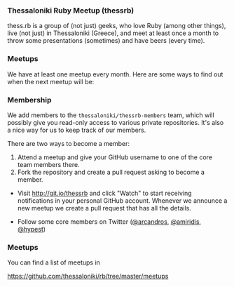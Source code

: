 ### Thessaloniki Ruby Meetup (thessrb)

thess.rb is a group of (not just) geeks, who love Ruby (among other things),
live (not just) in Thessaloniki (Greece), and meet at least once a month to
throw some presentations (sometimes) and have beers (every time).

### Meetups

We have at least one meetup every month. Here are some ways to find out when the
next meetup will be:

### Membership

We add members to the `thessaloniki/thessrb-members` team, which will possibly 
give you read-only access to various private repositories. It's also a nice way 
for us to keep track of our members.
	
There are two ways to become a member:

1. Attend a meetup and give your GitHub username to one of the core team
   members there.
2. Fork the repository and create a pull request asking to become a
   member.
* Visit http://git.io/thessrb and click "Watch" to start receiving notifications
  in your personal GitHub account. Whenever we announce a new meetup we create a
  pull request that has all the details.

* Follow some core members on Twitter
  ([@arcandros](https://twitter.com/arcandros),
  [@amiridis](https://twitter.com/amiridis),
  [@hypest](https://twitter.com/hypest))

### Meetups

You can find a list of meetups in

https://github.com/thessaloniki/rb/tree/master/meetups
